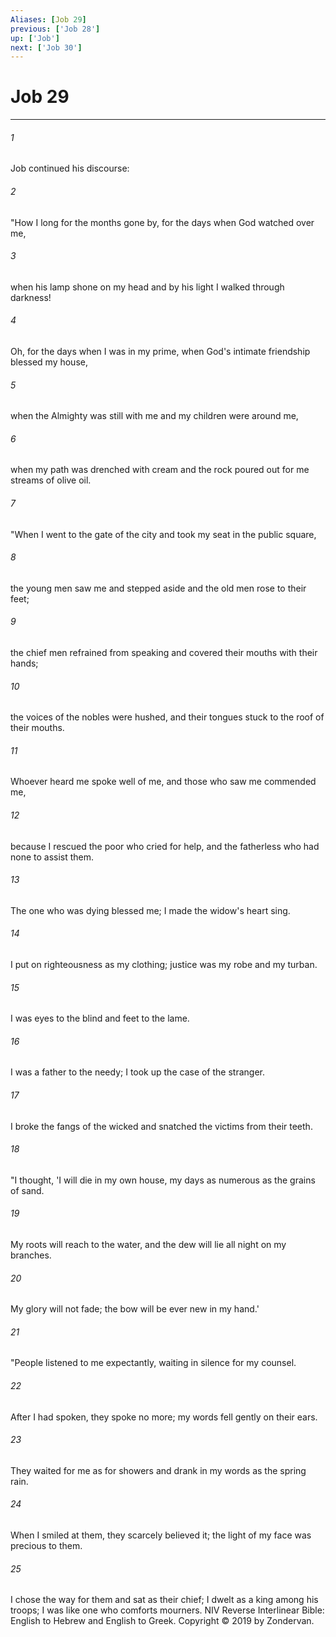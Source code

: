 ```yaml
---
Aliases: [Job 29]
previous: ['Job 28']
up: ['Job']
next: ['Job 30']
---
```

# Job 29

***


###### 1 
Job continued his discourse: 

###### 2 
"How I long for the months gone by, for the days when God watched over me, 

###### 3 
when his lamp shone on my head and by his light I walked through darkness! 

###### 4 
Oh, for the days when I was in my prime, when God's intimate friendship blessed my house, 

###### 5 
when the Almighty was still with me and my children were around me, 

###### 6 
when my path was drenched with cream and the rock poured out for me streams of olive oil. 

###### 7 
"When I went to the gate of the city and took my seat in the public square, 

###### 8 
the young men saw me and stepped aside and the old men rose to their feet; 

###### 9 
the chief men refrained from speaking and covered their mouths with their hands; 

###### 10 
the voices of the nobles were hushed, and their tongues stuck to the roof of their mouths. 

###### 11 
Whoever heard me spoke well of me, and those who saw me commended me, 

###### 12 
because I rescued the poor who cried for help, and the fatherless who had none to assist them. 

###### 13 
The one who was dying blessed me; I made the widow's heart sing. 

###### 14 
I put on righteousness as my clothing; justice was my robe and my turban. 

###### 15 
I was eyes to the blind and feet to the lame. 

###### 16 
I was a father to the needy; I took up the case of the stranger. 

###### 17 
I broke the fangs of the wicked and snatched the victims from their teeth. 

###### 18 
"I thought, 'I will die in my own house, my days as numerous as the grains of sand. 

###### 19 
My roots will reach to the water, and the dew will lie all night on my branches. 

###### 20 
My glory will not fade; the bow will be ever new in my hand.' 

###### 21 
"People listened to me expectantly, waiting in silence for my counsel. 

###### 22 
After I had spoken, they spoke no more; my words fell gently on their ears. 

###### 23 
They waited for me as for showers and drank in my words as the spring rain. 

###### 24 
When I smiled at them, they scarcely believed it; the light of my face was precious to them. 

###### 25 
I chose the way for them and sat as their chief; I dwelt as a king among his troops; I was like one who comforts mourners. NIV Reverse Interlinear Bible: English to Hebrew and English to Greek. Copyright © 2019 by Zondervan.
